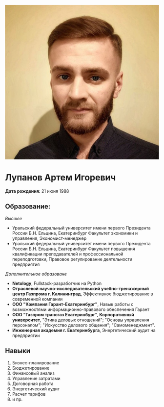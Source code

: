  ![Alt text](LAI.jpg)

# Лупанов Артем Игоревич

**Дата рождения:**  21 июня 1988
## Образование:
_Высшее_
* Уральский федеральный университет имени первого Президента России Б.Н. Ельцина, Екатеринбург
Факультет экономики и управления, Экономист-менеджер
* Уральский федеральный университет имени первого Президента России Б.Н. Ельцина, Екатеринбург
Факультет повышения квалификации преподавателей и профессиональной переподготовки, Правовое регулирование деятельности предприятия


_Дополнительное образоване_
* **Netology**, Fullstack-разработчик на Python
* **Отраслевой научно-исследовательский учебно-тренажерный центр Газпрома г. Калининград**, Эффективное бюджетирование в современной компании
*  **ООО "Компания Гарант-Екатеринбург"**, Навык работы с возможностями информационно-правового обеспечения Гарант
*  **ООО "Газпром трансгаз Екатеринбург", Корпоративный университет**, "Этика деловых отношений"; "Основы управления персоналом"; "Искусство делового общения"; "Самоменеджмент".
*  **Инженерная академия г. Екатеринбурга**, Энергетический аудит на предприятии

## Навыки

1. Бизнес-планирование  
2. Бюджетирование
3. Финансовый анализ
4. Управление затратами
5. Договорная работа
6. Энергетический аудит
7. Расчет тарифов
8. и пр.
